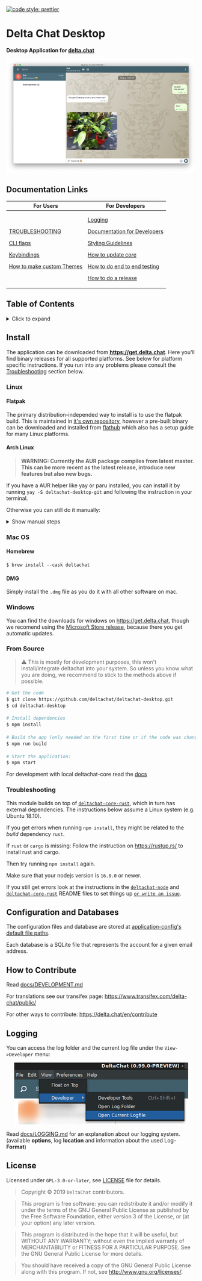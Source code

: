 [![code style: prettier](https://img.shields.io/badge/code_style-prettier-ff69b4.svg?style=flat-square)](https://github.com/prettier/prettier)

# Delta Chat Desktop <a id="deltachat-desktop"></a>

**Desktop Application for [delta.chat](https://delta.chat)**

<center><img src="README_ASSETS/screenshot.png"/></center>

## Documentation Links <a id="docs"></a>

<table>
  <thead>
    <tr><th>For Users</th><th>For Developers</th></tr>
  </thead>
<tbody>
<tr><td>

[TROUBLESHOOTING](./docs/TROUBLESHOOTING.md)

[CLI flags](./docs/CLI_FLAGS.md)

[Keybindings](./docs/KEYBINDINGS.md)

[How to make custom Themes](./docs/THEMES.md)

</td><td>

[Logging](./docs/LOGGING.md)

[Documentation for Developers](./docs/DEVELOPMENT.md)

[Styling Guidelines](./docs/STYLES.md)

[How to update core](./docs/UPDATE_CORE.md)

[How to do end to end testing](./docs/E2E-TESTING.md)

[How to do a release](./docs/RELEASE_WORKFLOW.md)

</td>
</tr>
</tbody>
</table>

## Table of Contents

<details><summary>Click to expand</summary>

- [deltachat-desktop](#deltachat-desktop)
  - [Documentation Links](#docs)
  - [Table of Contents](#table-of-contents)
  - [Install](#install-)
    - [Linux](#linux-)
      - [Flatpak](#flatpak-)
      - [Arch Linux](#arch-linux-)
    - [MacOS](#mac-os-)
      - [Homebrew](#homebrew)
      - [DMG](#dmg)
    - [Windows](#windows)
    - [From Source](#from-source-)
    - [Troubleshooting](#troubleshooting-)
  - [Configuration and Databases](#configuration-and-databases-)
  - [How to Contribute](#how-to-contribute-)
  - [Logging](#logging-)
  - [License](#license-)

</details>

## Install <a id="install"></a>

The application can be downloaded from **<https://get.delta.chat>**. Here you'll find binary releases for all supported platforms. See below for platform specific instructions. If you run into any problems please consult the [Troubleshooting](#troubleshooting) section below.

### Linux <a id="linux"></a>

#### Flatpak <a id="flatpak"></a>

The primary distribution-independed way to install is to use the
flatpak build.
This is maintained in [it's own
repository](https://github.com/flathub/chat.delta.desktop), however a
pre-built binary can be downloaded and installed from
[flathub](https://flathub.org/apps/details/chat.delta.desktop) which
also has a setup guide for many Linux platforms.

#### Arch Linux <a id="arch-linux"></a>

> **WARNING: Currently the AUR package compiles from latest master. This can be more recent as the latest release, introduce new features but also new bugs.**

If you have a AUR helper like yay or paru installed, you can install it by running `yay -S deltachat-desktop-git` and following the instruction in your terminal.

Otherwise you can still do it manually:

<details>
<summary>Show manual steps</summary>

```sh
# Download the latest snapshot of the PKGBUILD
wget https://aur.archlinux.org/cgit/aur.git/snapshot/deltachat-desktop-git.tar.gz

# extract the archive and rm the archive file afterwards
tar xzfv deltachat-desktop-git.tar.gz && rm deltachat-desktop-git.tar.gz

# cd into extracted folder
cd deltachat-desktop-git

# build package
makepkg -si

# install package (you need to replace <version> with whatever version makepkg built)
sudo pacman -U deltachat-desktop-git-<version>.tar.xz
```

</details>

### Mac OS <a id="mac"></a>

#### Homebrew

```
$ brew install --cask deltachat
```

#### DMG

Simply install the `.dmg` file as you do it with all other software on mac.

### Windows <a id="windows"></a>

You can find the downloads for windows on <https://get.delta.chat>, though we recomend using the [Microsoft Store release](https://www.microsoft.com/en-us/p/deltachat/9pjtxx7hn3pk?activetab=pivot:overviewtab), because there you get automatic updates.

### From Source <a id="source"></a>

> ⚠ This is mostly for development purposes, this won't install/integrate deltachat into your system.
> So unless you know what you are doing, we recommend to stick to the methods above if possible.

```sh
# Get the code
$ git clone https://github.com/deltachat/deltachat-desktop.git
$ cd deltachat-desktop

# Install dependencies
$ npm install

# Build the app (only needed on the first time or if the code was changed)
$ npm run build

# Start the application:
$ npm start
```

For development with local deltachat-core read the [docs](docs/UPDATE_CORE.md)

### Troubleshooting <a id="troubleshooting"></a>

This module builds on top of [`deltachat-core-rust`](https://github.com/deltachat/deltachat-core-rust), which in turn has external dependencies. The instructions below assume a Linux system (e.g. Ubuntu 18.10).

If you get errors when running `npm install`, they might be related to the _build_ dependency `rust`.

If `rust` or `cargo` is missing:
Follow the instruction on <https://rustup.rs/> to install rust and cargo.

Then try running `npm install` again.

Make sure that your nodejs version is `16.0.0` or newer.

If you still get errors look at the instructions in the [`deltachat-node`](https://github.com/deltachat/deltachat-core-rust/tree/master/node) and [`deltachat-core-rust`](https://github.com/deltachat/deltachat-core-rust) README files to set things up [`or write an issue`](https://github.com/deltachat/deltachat-desktop/issues/new/choose).

## Configuration and Databases <a id="config-and-db"></a>

The configuration files and database are stored at [application-config's default file paths](https://www.npmjs.com/package/application-config#config-location).

Each database is a SQLite file that represents the account for a given email address.

## How to Contribute <a id="how-to-contribute"></a>

Read [docs/DEVELOPMENT.md](docs/DEVELOPMENT.md)

For translations see our transifex page: https://www.transifex.com/delta-chat/public/

For other ways to contribute: https://delta.chat/en/contribute

## Logging <a id="logging"></a>

You can access the log folder and the current log file under the `View->Developer` menu:

<center><img src="README_ASSETS/devMenu.png"/></center>

Read [docs/LOGGING.md](docs/LOGGING.md) for an explanation about our logging system. (available **options**, log **location** and information about the used Log-**Format**)

## License <a id="license"></a>

Licensed under `GPL-3.0-or-later`, see [LICENSE](./LICENSE) file for details.

> Copyright © 2019 `DeltaChat` contributors.

> This program is free software: you can redistribute it and/or modify
> it under the terms of the GNU General Public License as published by
> the Free Software Foundation, either version 3 of the License, or
> (at your option) any later version.

> This program is distributed in the hope that it will be useful,
> but WITHOUT ANY WARRANTY; without even the implied warranty of
> MERCHANTABILITY or FITNESS FOR A PARTICULAR PURPOSE. See the
> GNU General Public License for more details.

> You should have received a copy of the GNU General Public License
> along with this program. If not, see <http://www.gnu.org/licenses/>.
